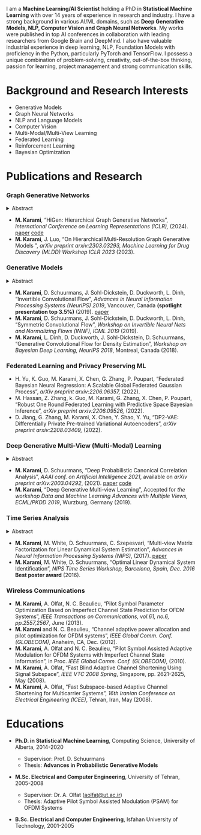 I am a **Machine Learning/AI Scientist** holding a PhD in **Statistical Machine Learning** with over 14 years of
experience in research and industry. I have a strong background in various AI/ML domains, such as **Deep
Generative Models, NLP, Computer Vision and Graph Neural Networks**. My works were published in top
AI conferences in collaboration with leading researchers from Google Brain and DeepMind. I also have valuable
industrial experience in deep learning, NLP, Foundation Models with proficiency in the Python, particularly
PyTorch and TensorFlow. I possess a unique combination of problem-solving, creativity, out-of-the-box
thinking, passion for learning, project management and strong communication skills.

# Background and Research Interests

- Generative Models 
- Graph Neural Networks   
- NLP and Language Models
- Computer Vision
- Multi-Modal/Multi-View Learning 
- Federated Learning
- Reinforcement Learning
- Bayesian Optimization

<!-- | Generative Models    | NLP and Sequence Modeling |
| -------- | ------- |
| Graph Neural Networks | Representation Learning  |
| Probabilistic Deep Learning | Federated Learning |
| Computer Vision | Reinforcement Learning|
| Multi-Modal/Multi-View Learning | Bayesian Optimization| -->

# Publications and Research
### Graph Generative Networks
<details>
<summary> Abstract </summary>
  Most real-world graphs exhibit a hierarchical structure, which is often overlooked by existing graph generation methods. To address this limitation, we propose a novel graph generative network that captures the hierarchical nature of graphs and successively generates the graph sub-structures in a coarse-to-fine fashion. At each level of hierarchy, this model generates communities in parallel, followed by the prediction of cross-edges between communities using separate neural networks. This modular approach enables scalable graph generation for large and complex graphs. 

  
  Moreover, we model the output distribution of edges in the hierarchical graph with a multinomial distribution and derive a recursive factorization for this distribution. This enables us to generate community graphs with integer-valued edge weights in an autoregressive manner. Empirical studies demonstrate the effectiveness and scalability of our proposed generative model, achieving state-of-the-art performance in terms of graph quality across various benchmark datasets.

<!--  Most real-world graphs exhibit a hierarchical structure, which is often overlooked
by existing graph generation methods. To address this limitation, we propose a
novel graph generative network that captures the hierarchical nature of graphs
and successively generates the graph sub-structures in a coarse-to-fine fashion. At
each level of hierarchy, this model generates communities in parallel, followed by
the prediction of cross-edges between communities using a separate model. This
modular approach results in a highly scalable graph generative network. 
  
  Moreover, we model the output distribution of edges in the hierarchical graph with
a multinomial distribution and derive a recursive factorization for this distribution,
enabling us to generate sub-graphs with integer-valued edge weights in an
autoregressive approach. Empirical studies demonstrate that the proposed generative
model can effectively capture both local and global properties of graphs
and achieves state-of-the-art performance in terms of graph quality on various
benchmarks. -->

</details>

- **M. Karami**, “HiGen: Hierarchical Graph Generative Networks”, *International
Conference on Learning Representations (ICLR),* (2024).
[paper](https://arxiv.org/abs/2305.19337) [code](https://github.com/Karami-m/HiGen_main)
- **M. Karami**, J. Luo, “On Hierarchical Multi-Resolution Graph Generative Models ”, *arXiv preprint arxiv:2303.03293,
Machine Learning for Drug Discovery (MLDD) Workshop ICLR 2023* (2023).

### Generative Models
<details>
<summary> Abstract </summary>
  Normalizing flows construct a complex probability density by transforming a simple base density, such as a standard normal distribution, via a chain of smooth, invertible mappings (bijections). Flow-based generative networks can be used to construct high quality generative probabilistic models, but training and sample generation require repeated evaluation of Jacobian determinants and function inverses. In this work, we investigated a set of novel normalizing flows based on circular and symmetric convolutions. It was shown that these transforms admit efficient Jacobian determinant computation and inverse mapping (deconvolution) in 𝒪(𝑁 log𝑁) time. Based on these invertible convolution filters, a nonlinear data-adaptive convolution transformation was proposed where expressiveness is increased by allowing a layer’s kernel to adapt to the layers input.

Another outcome of this work was an analytic approach to designing and also better understanding the role of nonlinear gates through the lens of their contribution to latent variables’ distributions. We have shown that specific regularizers, such as sparsity, can be induced on intermediate activations by designing customized pointwise nonlinear gates.
</details>

- **M. Karami**, D. Schuurmans, J. Sohl-Dickstein, D. Duckworth, L. Dinh, “Invertible Convolutional Flow”, *Advances in Neural Information Processing Systems (NeurIPS) 2019*, Vancouver, Canada **(spotlight presentation top 3.5%)** (2019).
[paper](https://papers.nips.cc/paper/2019/hash/b1f62fa99de9f27a048344d55c5ef7a6-Abstract.html)
- **M. Karami**, D. Schuurmans, J. Sohl-Dickstein, D. Duckworth, L. Dinh, “Symmetric Convolutional Flow”,
*Workshop on Invertible Neural Nets and Normalizing Flows (INNF), ICML 2019* (2019).
- **M. Karami**, L. Dinh, D. Duckworth, J. Sohl-Dickstein, D. Schuurmans, “Generative Convolutional Flow for
Density Estimation”, *Workshop on Bayesian Deep Learning, NeurIPS 2018*, Montreal, Canada (2018).

### Federated Learning and Privacy Preserving ML
- H. Yu, K. Guo, M. Karami, X. Chen, G. Zhang, P. Poupart, “Federated Bayesian Neural Regression: A
Scalable Global Federated Gaussian Process”, *arXiv preprint arxiv:2206.06357,* (2022).
- M. Hassan, Z. Zhang, k. Guo, M. Karami, G. Zhang, X. Chen, P. Poupart, “Robust One Round Federated
Learning with Predictive Space Bayesian Inference”, *arXiv preprint arxiv:2206.09526,* (2022).
- D. Jiang, G. Zhang, M. Karami, X. Chen, Y. Shao, Y. Yu, “DP2-VAE: Differentially Private Pre-trained
Variational Autoencoders”, *arXiv preprint arxiv:2208.03409,* (2022).

### Deep Generative Multi-View (Multi-Modal) Learning
<details>
<summary> Abstract </summary>
  We proposed an interpretable deep generative framework for multi-view learning based on a probabilistic formulation of canonical correlation analysis (CCA). The model combines a linear multi-view layer in the latent space with deep generative networks as observation models. The proposed model decomposes the variability between views into a shared latent representation that describes the common underlying sources of variation and a set of view-specific components. We designed an efficient learning algorithm using a variational inference procedure incorporating the solution of probabilistic CCA. This also offered a flexible data fusion method in the latent space. Importantly, the proposed model can be generalized to an arbitrary number of views. An empirical analysis confirms that the proposed deep multi-view model can discover subtle relationships between multiple views and recover rich representations.
</details>

- **M. Karami**, D. Schuurmans, “Deep Probabilistic Canonical Correlation Analysis”, *AAAI
conf. on Artificial Intelligence 2021*, available on *arXiv preprint arXiv:2003.04292*, (2021).
[paper](https://papers.nips.cc/paper/2017/hash/c2964caac096f26db222cb325aa267cb-Abstract.html)
[code](https://github.com/Karami-m/Deep-Probabilistic-Multi-View)
- **M. Karami**, “Deep Generative Multi-view Learning”, Accepted for *the workshop Data and Machine Learning
Advances with Multiple Views, ECML/PKDD 2019*, Wurzburg, Germany (2019).

### Time Series Analysis
<details>
<summary> Abstract </summary>
  Maximum likelihood is typically considered to be hard in this setting since latent states and transition parameters must be inferred jointly. Given that expectation-maximization does not scale and is prone to local minima, moment-matching approaches from the subspace identification literature have become standard, despite known statistical efficiency issues. In this work, we instead reconsidered likelihood maximization of LDS with generalized-linear observation models. Key to the approach was a reformulation of the LDS model as a two-view convex optimization problem that allowed us to approximate the estimation task as a form of matrix factorization, and hence apply recent global optimization techniques. Furthermore, a novel proximal mapping update was analytically derived for this two-view reformulation that significantly simplified the optimization procedure. The resulting algorithm was simple to use and flexible enough to incorporate different losses and regularizers while empirical studies demonstrated that this estimation strategy outperforms widely-used identification algorithms such as subspace identification methods, both in terms of accuracy and runtime.
</details>

- **M. Karami**, M. White, D. Schuurmans, C. Szepesvari, “Multi-view Matrix Factorization for Linear Dynamical
System Estimation”, *Advances in Neural Information Processing Systems (NIPS)*, (2017).
[paper](https://papers.nips.cc/paper/2017/hash/c2964caac096f26db222cb325aa267cb-Abstract.html)
- **M. Karami**, M. White, D. Schuurmans, “Optimal Linear Dynamical System Identification”, *NIPS Time
Series Workshop, Barcelona, Spain, Dec. 2016* **Best poster award** (2016).

### Wireless Communications
- **M. Karami**, A. Olfat, N. C. Beaulieu, “Pilot Symbol Parameter Optimization Based on Imperfect Channel
State Prediction for OFDM Systems”, *IEEE Transactions on Communications, vol.61, no.6, pp.2557,2567*,
June (2013).
- **M. Karami** and N. C. Beaulieu, “Channel adaptive power allocation and pilot optimization for OFDM
systems”, *IEEE Global Comm. Conf. (GLOBECOM)*, Anaheim, CA, Dec. (2012).
- **M. Karami**, A. Olfat and N. C. Beaulieu, “Pilot Symbol Assisted Adaptive Modulation for OFDM Systems
with Imperfect Channel State Information”, in Proc. *IEEE Global Comm. Conf. (GLOBECOM)*, (2010).
- **M. Karami**, A. Olfat, “Fast Blind Adaptive Channel Shortening Using Signal Subspace”, *IEEE VTC 2008
Spring*, Singapore, pp. 2621-2625, May (2008).
- **M. Karami**, A. Olfat, “Fast Subspace-based Adaptive Channel Shortening for Multicarrier Systems”, *16th
Iranian Conference on Electrical Engineering (ICEE)*, Tehran, Iran, May (2008).

# Educations
- **Ph.D. in Statistical Machine Learning**, Computing Science, University of Alberta, 2014-2020
  - Supervisor: Prof. D. Schuurmans
  - Thesis: **Advances in Probabilistic Generative Models**

- **M.Sc. Electrical and Computer Engineering**, University of Tehran, 2005-2008
  - Supervisor: Dr. A. Olfat (aolfat@ut.ac.ir)
  - Thesis: Adaptive Pilot Symbol Assisted Modulation (PSAM) for OFDM Systems

- **B.Sc. Electrical and Computer Engineering**, Isfahan University of Technology, 2001-2005
